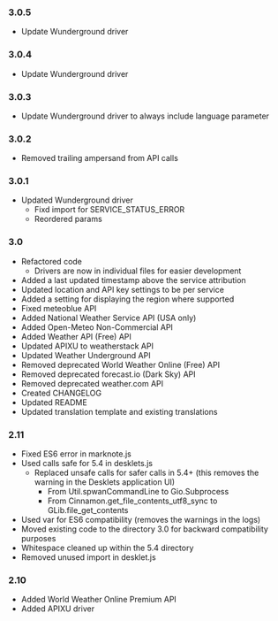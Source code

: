 
### 3.0.5

* Update Wunderground driver

### 3.0.4

* Update Wunderground driver

### 3.0.3

* Update Wunderground driver to always include language parameter

### 3.0.2

* Removed trailing ampersand from API calls

### 3.0.1

* Updated Wunderground driver
  * Fixd import for SERVICE_STATUS_ERROR
  * Reordered params

### 3.0

* Refactored code
  * Drivers are now in individual files for easier development
* Added a last updated timestamp above the service attribution
* Updated location and API key settings to be per service
* Added a setting for displaying the region where supported
* Fixed meteoblue API
* Added National Weather Service API (USA only)
* Added Open-Meteo Non-Commercial API
* Added Weather API (Free) API
* Updated APIXU to weatherstack API
* Updated Weather Underground API
* Removed deprecated World Weather Online (Free) API
* Removed deprecated forecast.io (Dark Sky) API
* Removed deprecated weather.com API
* Created CHANGELOG
* Updated README
* Updated translation template and existing translations

### 2.11

* Fixed ES6 error in marknote.js
* Used calls safe for 5.4 in desklets.js
  * Replaced unsafe calls for safer calls in 5.4+ (this removes the warning in
    the Desklets application UI)
    * From Util.spwanCommandLine to Gio.Subprocess
    * From Cinnamon.get_file_contents_utf8_sync to GLib.file_get_contents
* Used var for ES6 compatibility (removes the warnings in the logs)
* Moved existing code to the directory 3.0 for backward compatibility purposes
* Whitespace cleaned up within the 5.4 directory
* Removed unused import in desklet.js

### 2.10

* Added World Weather Online Premium API
* Added APIXU driver

